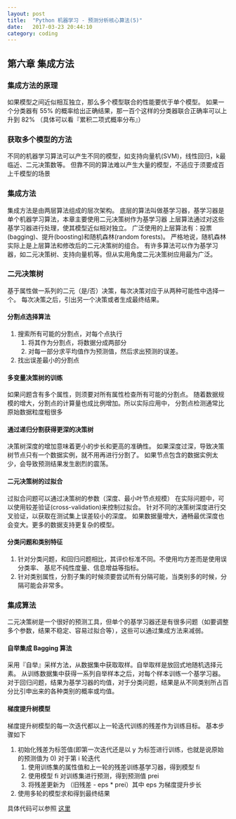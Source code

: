 ```yaml
---
layout: post
title:  "Python 机器学习 - 预测分析核心算法(5)"
date:   2017-03-23 20:44:10
category: coding
---
```


## 第六章 集成方法

### 集成方法的原理
如果模型之间近似相互独立，那么多个模型联合的性能要优于单个模型。
如果一个分类器有 55% 的概率给出正确结果，那一百个这样的分类器联合正确率可以上升到 82% （具体可以看『累积二项式概率分布』）

### 获取多个模型的方法
不同的机器学习算法可以产生不同的模型，如支持向量机(SVM)，线性回归，k最临近、二元决策数等。
但靠不同的算法难以产生大量的模型，不适应于须要成百上千模型的场景

### 集成方法
集成方法是由两层算法组成的层次架构。
底层的算法叫做基学习器，基学习器是单个机器学习算法，本章主要使用二元决策树作为基学习器
上层算法通过对这些基学习器进行处理，使其模型近似相对独立。
广泛使用的上层算法有：投票(bagging)、提升(boosting)和随机森林(random forests)。
严格地说，随机森林实际上是上层算法和修改后的二元决策树的组合。
有许多算法可以作为基学习器，如二元决策树、支持向量机等。但从实用角度二元决策树应用最为广泛。

### 二元决策树
基于属性做一系列的二元（是/否）决策，每次决策对应于从两种可能性中选择一个。
每次决策之后，引出另一个决策或者生成最终结果。

#### 分割点选择算法

1. 搜索所有可能的分割点，对每个点执行
    1. 将其作为分割点，将数据分成两部分
    2. 对每一部分求平均值作为预测值，然后求出预测的误差。
2. 找出误差最小的分割点
        
#### 多变量决策树的训练
如果问题含有多个属性，则须要对所有属性检查所有可能的分割点。
随着数据规模的增大，分割点的计算量也成比例增加。所以实际应用中，
分割点检测通常比原始数据粒度粗很多

#### 通过递归分割获得更深的决策树
决策树深度的增加意味着更小的步长和更高的准确性。
如果深度过深，导致决策树节点只有一个数据实例，就不用再进行分割了。
如果节点包含的数据实例太少，会导致预测结果发生剧烈的震荡。

#### 二元决策树的过拟合
过拟合问题可以通过决策树的参数（深度、最小叶节点规模）
在实际问题中，可以使用较差验证(cross-validation)来控制过拟合。
针对不同的决策树深度进行交叉验证，以获取在测试集上误差较小的深度。
如果数据量增大，通畅最优深度也会变大。更多的数据支持更复杂的模型。

#### 分类问题和类别特征

1. 针对分类问题，和回归问题相比，其评价标准不同。不使用均方差而是使用误分类率、
基尼不纯性度量、信息增益等指标。
2. 针对类别属性，分割子集的时候须要尝试所有分隔可能，当类别多的时候，分隔可能会非常多。

### 集成算法
二元决策树是一个很好的预测工具，但单个的基学习器还是有很多问题（如要调整多个参数，结果不稳定、容易过拟合等），这些可以通过集成方法来减弱。

#### 自举集成 Bagging 算法
采用『自举』采样方法，从数据集中获取取样。自举取样是放回式地随机选择元素。
从训练数据集中获得一系列自举样本之后，对每个样本训练一个基学习器。
对于回归问题，结果为基学习器的均值，对于分类问题，结果是从不同类别所占百分比引申出来的各种类别的概率或均值。

#### 梯度提升树模型
梯度提升树模型的每一次迭代都以上一轮迭代训练的残差作为训练目标。
基本步骤如下
1. 初始化残差为标签值(即第一次迭代还是以 y 为标签进行训练，也就是说原始的预测值为 0)
对于第 i 轮迭代
    1. 使用训练集的属性值和上一轮的残差训练基学习器，得到模型 fi
    2. 使用模型 fi 对训练集进行预测，得到预测值 prei
    3. 将残差更新为 （旧残差 - eps * prei）其中 eps 为梯度提升步长
2. 使用多轮的模型求和得到最终结果

具体代码可以参照 [这里](https://github.com/Crazydogs/python_machine_learning_example/blob/master/gradientBoosting.py)


